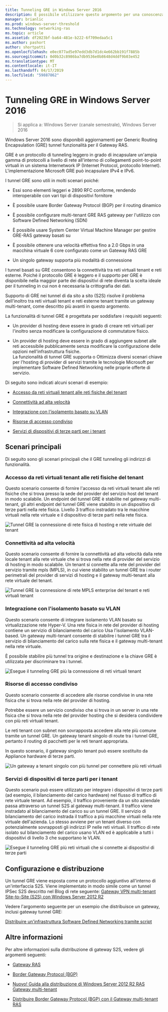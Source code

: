 ```yaml
---
title: Tunneling GRE in Windows Server 2016
description: È possibile utilizzare questo argomento per una conoscenza degli aggiornamenti alla capacità di tunnel Generic Routing Encapsulation (GRE) per il Gateway RAS in Windows Server 2016.
manager: brianlic
ms.prod: windows-server-threshold
ms.technology: networking-ras
ms.topic: article
ms.assetid: df2023bf-ba64-481e-b222-6f709edaa5c1
ms.author: pashort
author: shortpatti
ms.openlocfilehash: e0ec077ad5e97edd3db7d1dc4e662bb191f7885b
ms.sourcegitcommit: 0d0b32c8986ba7db9536e0b8648d4ddf9b03e452
ms.translationtype: MT
ms.contentlocale: it-IT
ms.lasthandoff: 04/17/2019
ms.locfileid: "59887862"
---
```

# <a name="gre-tunneling-in-windows-server-2016"></a>Tunneling GRE in Windows Server 2016

>Si applica a: Windows Server (canale semestrale), Windows Server 2016

Windows Server 2016 sono disponibili aggiornamenti per Generic Routing Encapsulation \(GRE\) tunnel funzionalità per il Gateway RAS.  
  
GRE è un protocollo di tunneling leggero in grado di incapsulare un'ampia gamma di protocolli a livello di rete all'interno di collegamenti point-to-point virtuali in un sistema Internetwork IP (Internet Protocol, protocollo Internet). L'implementazione Microsoft GRE può incapsulare IPv4 e IPv6.  
  
I tunnel GRE sono utili in molti scenari poiché:  
  
-   Essi sono elementi leggeri e 2890 RFC conforme, rendendo interoperabile con vari tipi di dispositivi fornitore  
  
-   È possibile usare Border Gateway Protocol \(BGP\) per il routing dinamico  
  
-   È possibile configurare multi-tenant GRE RAS gateway per l'utilizzo con Software Defined Networking \(SDN\)
  
-   È possibile usare System Center Virtual Machine Manager per gestire GRE\-RAS gateway basati su
  
-   È possibile ottenere una velocità effettiva fino a 2.0 Gbps in una macchina virtuale 6 core configurato come un Gateway RAS GRE
  
-   Un singolo gateway supporta più modalità di connessione  
  
I tunnel basati su GRE consentono la connettività tra reti virtuali tenant e reti esterne. Poiché il protocollo GRE è leggero e il supporto per GRE è disponibile nella maggior parte dei dispositivi di rete diventa la scelta ideale per il tunneling in cui non è necessaria la crittografia dei dati. 

Supporto di GRE nei tunnel di da sito a sito (S2S) risolve il problema dell'inoltro tra reti virtuali tenant e reti esterne tenant tramite un gateway multi-tenant, come descritto più avanti in questo argomento.  
  
La funzionalità di tunnel GRE è progettata per soddisfare i requisiti seguenti:  
  
-   Un provider di hosting deve essere in grado di creare reti virtuali per l'inoltro senza modificare la configurazione di commutatore fisico.  
  
-   Un provider di hosting deve essere in grado di aggiungere subnet alle reti accessibile pubblicamente senza modificare la configurazione delle opzioni nell'infrastruttura fisiche.  
La funzionalità di tunnel GRE supporta o Ottimizza diversi scenari chiave per l'hosting di provider di servizi tramite le tecnologie Microsoft per implementare Software Defined Networking nelle proprie offerte di servizio.  
  
Di seguito sono indicati alcuni scenari di esempio:  
  
-   [Accesso da reti virtuali tenant alle reti fisiche del tenant](#BKMK_Access)  
  
-   [Connettività ad alta velocità](#BKMK_Speed)  
  
-   [Integrazione con l'isolamento basato su VLAN](#BKMK_Integration)  
  
-   [Risorse di accesso condiviso](#BKMK_Shared)  
  
-   [Servizi di dispositivi di terze parti per i tenant](#BKMK_thirdparty)  
  
## <a name="key-scenarios"></a>Scenari principali

Di seguito sono gli scenari principali che il GRE tunneling gli indirizzi di funzionalità.  
  
### <a name="BKMK_Access"></a>Accesso da reti virtuali tenant alle reti fisiche del tenant

Questo scenario consente di fornire l'accesso da reti virtuali tenant alle reti fisiche che si trova presso la sede del provider del servizio host del tenant in modo scalabile. Un endpoint del tunnel GRE è stabilite nel gateway multi-tenant, gli altri endpoint del tunnel GRE viene stabilito in un dispositivo di terze parti nella rete fisica. Livello 3 traffico instradato tra le macchine virtuali nella rete virtuale e il dispositivo di terze parti nella rete fisica.  
  
![Tunnel GRE la connessione di rete fisica di hosting e rete virtuale del tenant](../../media/gre-tunneling-in-windows-server/GRE_.png)  
  
### <a name="BKMK_Speed"></a>Connettività ad alta velocità

Questo scenario consente di fornire la connettività ad alta velocità dalla rete locale tenant alla rete virtuale che si trova nella rete di provider del servizio di hosting in modo scalabile. Un tenant si connette alla rete del provider del servizio tramite mpls (MPLS), in cui viene stabilito un tunnel GRE tra i router perimetrali del provider di servizi di hosting e il gateway multi-tenant alla rete virtuale del tenant.  
  
![Tunnel GRE la connessione di rete MPLS enterprise del tenant e reti virtuali tenant](../../media/gre-tunneling-in-windows-server/GRE-.png)  
  
### <a name="BKMK_Integration"></a>Integrazione con l'isolamento basato su VLAN

Questo scenario consente di integrare isolamento VLAN basato su virtualizzazione rete Hyper-V. Una rete fisica in rete del provider di hosting contiene un servizio di bilanciamento del carico Usa l'isolamento VLAN-based. Un gateway multi-tenant consente di stabilire i tunnel GRE tra il servizio di bilanciamento del carico sulla rete fisica e il gateway multi-tenant nella rete virtuale.  
  
È possibile stabilire più tunnel tra origine e destinazione e la chiave GRE è utilizzata per discriminare tra i tunnel.  
  
![Esegue il tunneling GRE più la connessione di reti virtuali tenant](../../media/gre-tunneling-in-windows-server/GRE-VLANIsolation.png)  
  
### <a name="BKMK_Shared"></a>Risorse di accesso condiviso

Questo scenario consente di accedere alle risorse condivise in una rete fisica che si trova nella rete del provider di hosting.  
  
Potrebbe essere un servizio condiviso che si trova in un server in una rete fisica che si trova nella rete del provider hosting che si desidera condividere con più reti virtuali tenant.  
  
Le reti tenant con subnet non sovrapposta accedere alla rete più comune tramite un tunnel GRE. Un gateway tenant singolo di route tra i tunnel GRE, pertanto il routing di pacchetti per le reti tenant appropriata.  
  
In questo scenario, il gateway singolo tenant può essere sostituito da Appliance hardware di terze parti.  
  
![Un gateway a tenant singolo con più tunnel per connettere più reti virtuali](../../media/gre-tunneling-in-windows-server/GRE-SharedResource.png)  
  
### <a name="BKMK_thirdparty"></a>Servizi di dispositivi di terze parti per i tenant

Questo scenario può essere utilizzato per integrare i dispositivi di terze parti (ad esempio, il bilanciamento del carico hardware) nel flusso di traffico di rete virtuale tenant. Ad esempio, il traffico proveniente da un sito aziendale passa attraverso un tunnel S2S al gateway multi-tenant. Il traffico viene instradato al bilanciamento del carico su un tunnel GRE. Il servizio di bilanciamento del carico instrada il traffico a più macchine virtuali nella rete virtuale dell'azienda. Lo stesso avviene per un tenant diverso con potenzialmente sovrapposti gli indirizzi IP nelle reti virtuali. Il traffico di rete isolato sul bilanciamento del carico usano VLAN ed è applicabile a tutti i dispositivi di livello 3 che supportano le VLAN.  
  
![Esegue il tunneling GRE più reti virtuali che si connette ai dispositivi di terze parti](../../media/gre-tunneling-in-windows-server/GREThirdParty.png)  
  
## <a name="configuration-and-deployment"></a>Configurazione e distribuzione

Un tunnel GRE viene esposta come un protocollo aggiuntivo all'interno di un'interfaccia S2S. Viene implementato in modo simile come un tunnel IPSec S2S descritto nel Blog di rete seguente: [Gateway VPN multi-tenant Site-to-Site (S2S) con Windows Server 2012 R2](https://blogs.technet.com/b/networking/archive/2013/09/29/multi-tenant-site-to-site-s2s-vpn-gateway-with-windows-server-2012-r2.aspx)  
  
Vedere l'argomento seguente per un esempio che distribuisce un gateway, inclusi gateway tunnel GRE:  
  
[Distribuire un'infrastruttura Software Defined Networking tramite script](../../../networking/sdn/deploy/Deploy-a-Software-Defined-Network-infrastructure-using-scripts.md)
  
## <a name="more-information"></a>Altre informazioni

Per altre informazioni sulla distribuzione di gateway S2S, vedere gli argomenti seguenti:  
  
-   [Gateway RAS](RAS-Gateway.md)  
  
-   [Border Gateway Protocol &#40;BGP&#41;](../bgp/Border-Gateway-Protocol-BGP.md)  
  
-   [Nuovo! Guida alla distribuzione di Windows Server 2012 R2 RAS Gateway multi-tenant](https://blogs.technet.com/b/wsnetdoc/archive/2014/03/26/new-windows-server-2012-r2-RAS-multitenant-gateway-deployment-guide.aspx)  
  
-   [Distribuire Border Gateway Protocol (BGP) con il Gateway multi-tenant RAS](https://blogs.technet.com/b/wsnetdoc/archive/2014/04/03/deploy-border-gateway-protocol-bgp-with-the-RAS-multitenant-gateway.aspx)  
  


